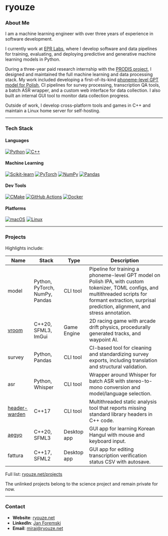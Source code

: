 # ryouze

### About Me

I am a machine learning engineer with over three years of experience in software development.

I currently work at [EPR Labs](https://epr-labs.com), where I develop software and data pipelines for training, evaluating, and deploying predictive and generative machine learning models in Python.

During a three-year paid research internship with the [PRODIS project](https://prodis-opus19.github.io), I designed and maintained the full machine learning and data processing stack. My work included developing a first-of-its-kind [phoneme-level GPT model for Polish](https://arxiv.org/abs/2404.10112), CI pipelines for survey processing, transcription QA tools, a batch ASR wrapper, and a custom web interface for data collection. I also built an internal GUI tool to monitor data collection progress.

Outside of work, I develop cross-platform tools and games in C++ and maintain a Linux home server for self-hosting.

---

### Tech Stack

#### Languages
[![Python](https://img.shields.io/badge/Python-3776AB?logo=python&logoColor=fff)](#)
[![C++](https://img.shields.io/badge/C++-%2300599C.svg?logo=c%2B%2B&logoColor=white)](#)

#### Machine Learning
[![Scikit-learn](https://img.shields.io/badge/-scikit--learn-%23F7931E?logo=scikit-learn&logoColor=white)](#)
[![PyTorch](https://img.shields.io/badge/PyTorch-ee4c2c?logo=pytorch&logoColor=white)](#)
[![NumPy](https://img.shields.io/badge/NumPy-4DABCF?logo=numpy&logoColor=fff)](#)
[![Pandas](https://img.shields.io/badge/Pandas-150458?logo=pandas&logoColor=fff)](#)

#### Dev Tools
[![CMake](https://img.shields.io/badge/CMake-064F8C?logo=cmake&logoColor=white)](#)
[![GitHub Actions](https://img.shields.io/badge/GitHub_Actions-2088FF?logo=github-actions&logoColor=white)](#)
[![Docker](https://img.shields.io/badge/Docker-2496ED?logo=docker&logoColor=fff)](#)

#### Platforms
[![macOS](https://img.shields.io/badge/macOS-000000?logo=apple&logoColor=F0F0F0)](#)
[![Linux](https://img.shields.io/badge/Linux-FCC624?logo=linux&logoColor=black)](#)

---

### Projects

Highlights include:

| Name                                                     | Stack                          | Type        | Description                                                                                                                                                                                                   |
| -------------------------------------------------------- | ------------------------------ | ----------- | ------------------------------------------------------------------------------------------------------------------------------------------------------------------------------------------------------------- |
| model                                                    | Python, PyTorch, NumPy, Pandas | CLI tool    | Pipeline for training a phoneme-level GPT model on Polish IPA, with custom tokenizer, TOML configs, and multithreaded scripts for formant extraction, surprisal prediction, alignment, and stress annotation. |
| [vroom](https://github.com/ryouze/vroom)                 | C++20, SFML3, ImGui            | Game Engine | 2D racing game with arcade drift physics, procedurally generated tracks, and waypoint AI.                                                                                                                     |
| survey                                                   | Python, Pandas                 | CLI tool    | CI-based tool for cleaning and standardizing survey exports, including translation and structural validation.                                                                                                 |
| asr                                                      | Python, Whisper                | CLI tool    | Wrapper around Whisper for batch ASR with stereo-to-mono conversion and model/language selection.                                                                                                             |
| [header-warden](https://github.com/ryouze/header-warden) | C++17                          | CLI tool    | Multithreaded static analysis tool that reports missing standard library headers in C++ code.                                                                                                                 |
| [aegyo](https://github.com/ryouze/aegyo)                 | C++20, SFML3                   | Desktop app | GUI app for learning Korean Hangul with mouse and keyboard input.                                                                                                                                             |
| fattura                                                  | C++17, SFML2                   | Desktop app | GUI app for editing transcription verification status CSV with autosave.                                                                                                                                      |

Full list: [ryouze.net/projects](https://ryouze.net/projects)

The unlinked projects belong to the science project and remain private for now.

---

### Contact

- **Website**: [ryouze.net](https://ryouze.net)
- **LinkedIn**: [Jan Foremski](https://www.linkedin.com/in/jan-foremski-ab60122b8)
- **Email**: [mirai@ryouze.net](mailto:mirai@ryouze.net)
